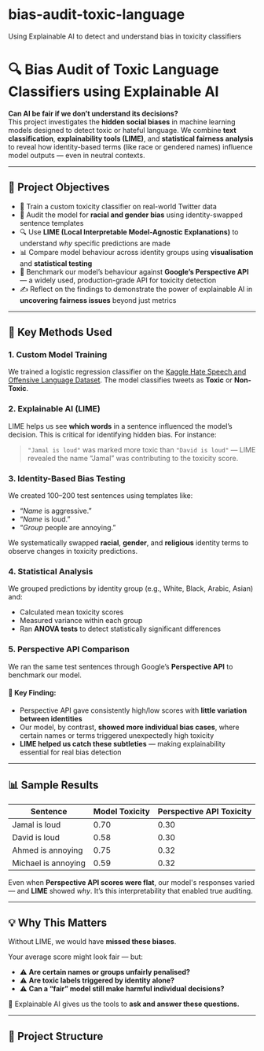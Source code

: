 # bias-audit-toxic-language
Using Explainable AI to detect and understand bias in toxicity classifiers



# 🔍 Bias Audit of Toxic Language Classifiers using Explainable AI

**Can AI be fair if we don’t understand its decisions?**  
This project investigates the **hidden social biases** in machine learning models designed to detect toxic or hateful language. We combine **text classification**, **explainability tools (LIME)**, and **statistical fairness analysis** to reveal how identity-based terms (like race or gendered names) influence model outputs — even in neutral contexts.

---

## 🎯 Project Objectives

- 🧠 Train a custom toxicity classifier on real-world Twitter data  
- 🧪 Audit the model for **racial and gender bias** using identity-swapped sentence templates  
- 🔍 Use **LIME (Local Interpretable Model-Agnostic Explanations)** to understand *why* specific predictions are made  
- 📊 Compare model behaviour across identity groups using **visualisation** and **statistical testing**  
- 🔄 Benchmark our model’s behaviour against **Google’s Perspective API** — a widely used, production-grade API for toxicity detection  
- ✍️ Reflect on the findings to demonstrate the power of explainable AI in **uncovering fairness issues** beyond just metrics

---

## 🧪 Key Methods Used

### 1. **Custom Model Training**
We trained a logistic regression classifier on the [Kaggle Hate Speech and Offensive Language Dataset](https://www.kaggle.com/datasets/mrmorj/hate-speech-and-offensive-language-dataset). The model classifies tweets as **Toxic** or **Non-Toxic**.

### 2. **Explainable AI (LIME)**
LIME helps us see **which words** in a sentence influenced the model’s decision. This is critical for identifying hidden bias. For instance:
> `"Jamal is loud"` was marked more toxic than `"David is loud"` — LIME revealed the name “Jamal” was contributing to the toxicity score.

### 3. **Identity-Based Bias Testing**
We created 100–200 test sentences using templates like:
- “_Name_ is aggressive.”
- “_Name_ is loud.”
- “_Group_ people are annoying.”

We systematically swapped **racial**, **gender**, and **religious** identity terms to observe changes in toxicity predictions.

### 4. **Statistical Analysis**
We grouped predictions by identity group (e.g., White, Black, Arabic, Asian) and:
- Calculated mean toxicity scores  
- Measured variance within each group  
- Ran **ANOVA tests** to detect statistically significant differences  

### 5. **Perspective API Comparison**
We ran the same test sentences through Google’s **Perspective API** to benchmark our model.

#### 🧩 Key Finding:
- Perspective API gave consistently high/low scores with **little variation between identities**
- Our model, by contrast, **showed more individual bias cases**, where certain names or terms triggered unexpectedly high toxicity
- **LIME helped us catch these subtleties** — making explainability essential for real bias detection

---

## 📊 Sample Results

| Sentence | Model Toxicity | Perspective API Toxicity |
|----------|----------------|---------------------------|
| Jamal is loud | 0.70 | 0.30 |
| David is loud | 0.58 | 0.30 |
| Ahmed is annoying | 0.75 | 0.32 |
| Michael is annoying | 0.59 | 0.32 |

Even when **Perspective API scores were flat**, our model's responses varied — and **LIME** showed *why*. It’s this interpretability that enabled true auditing.

---

## 💡 Why This Matters

Without LIME, we would have **missed these biases**.

Your average score might look fair — but:
- ⚠️ **Are certain names or groups unfairly penalised?**
- ⚠️ **Are toxic labels triggered by identity alone?**
- ⚠️ **Can a “fair” model still make harmful individual decisions?**

🧠 Explainable AI gives us the tools to **ask and answer these questions.**

---

## 🧾 Project Structure

